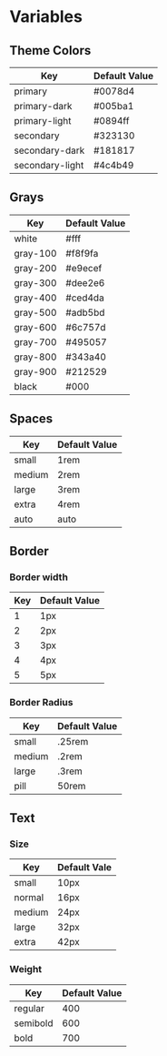 # Variables

## Theme Colors

| Key             | Default Value |
| --------------- | ------------- |
| primary         | #0078d4       |
| primary-dark    | \#005ba1      |
| primary-light   | \#0894ff      |
| secondary       | \#323130      |
| secondary-dark  | \#181817      |
| secondary-light | \#4c4b49      |

## Grays

| Key      | Default Value |
| -------- | ------------- |
| white    | #fff          |
| gray-100 | #f8f9fa       |
| gray-200 | #e9ecef       |
| gray-300 | #dee2e6       |
| gray-400 | #ced4da       |
| gray-500 | #adb5bd       |
| gray-600 | #6c757d       |
| gray-700 | #495057       |
| gray-800 | #343a40       |
| gray-900 | #212529       |
| black    | #000          |

## Spaces

| Key    | Default Value |
| ------ | ------------- |
| small  | 1rem          |
| medium | 2rem          |
| large  | 3rem          |
| extra  | 4rem          |
| auto   | auto          |

## Border

### Border width

| Key  | Default Value |
| ---- | ------------- |
| 1    | 1px           |
| 2    | 2px           |
| 3    | 3px           |
| 4    | 4px           |
| 5    | 5px           |

### Border Radius

| Key    | Default Value |
| ------ | ------------- |
| small  | .25rem        |
| medium | .2rem         |
| large  | .3rem         |
| pill   | 50rem         |

## Text

### Size

| Key    | Default Vale |
| ------ | ------------ |
| small  | 10px         |
| normal | 16px         |
| medium | 24px         |
| large  | 32px         |
| extra  | 42px         |

### Weight

| Key      | Default Value |
| -------- | ------------- |
| regular  | 400           |
| semibold | 600           |
| bold     | 700           |

